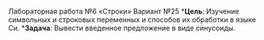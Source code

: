 Лабораторная работа №6 «Строки» Вариант №25
***Цель**: Изучение символьных и строковых переменных и способов их  обработки в языке Си.
***Задача**: Вывести введенное предложение в виде синусоиды.
